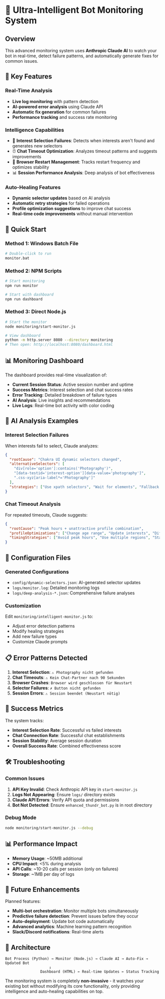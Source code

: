 # 🤖 Ultra-Intelligent Bot Monitoring System

## Overview
This advanced monitoring system uses **Anthropic Claude AI** to watch your bot in real-time, detect failure patterns, and automatically generate fixes for common issues.

## 🎯 Key Features

### Real-Time Analysis
- **Live log monitoring** with pattern detection
- **AI-powered error analysis** using Claude API
- **Automatic fix generation** for common failures
- **Performance tracking** and success rate monitoring

### Intelligence Capabilities
- 🎯 **Interest Selection Failures**: Detects when interests aren't found and generates new selectors
- ⏰ **Chat Timeout Optimization**: Analyzes timeout patterns and suggests improvements  
- 🔄 **Browser Restart Management**: Tracks restart frequency and optimizes stability
- 📊 **Session Performance Analysis**: Deep analysis of bot effectiveness

### Auto-Healing Features
- **Dynamic selector updates** based on AI analysis
- **Automatic retry strategies** for failed operations
- **Profile optimization suggestions** to improve chat success
- **Real-time code improvements** without manual intervention

## 🚀 Quick Start

### Method 1: Windows Batch File
```bash
# Double-click to run
monitor.bat
```

### Method 2: NPM Scripts
```bash
# Start monitoring
npm run monitor

# Start with dashboard
npm run dashboard
```

### Method 3: Direct Node.js
```bash
# Start the monitor
node monitoring/start-monitor.js

# View dashboard
python -m http.server 8080 --directory monitoring
# Then open: http://localhost:8080/dashboard.html
```

## 📊 Monitoring Dashboard

The dashboard provides real-time visualization of:

- **Current Session Status**: Active session number and uptime
- **Success Metrics**: Interest selection and chat success rates
- **Error Tracking**: Detailed breakdown of failure types
- **AI Analysis**: Live insights and recommendations
- **Live Logs**: Real-time bot activity with color coding

## 🧠 AI Analysis Examples

### Interest Selection Failures
When interests fail to select, Claude analyzes:
```json
{
  "rootCause": "Chakra UI dynamic selectors changed",
  "alternativeSelectors": [
    "div[role='option']:contains('Photography')",
    "[data-testid='interest-option'][data-value='photography']",
    ".css-xyz[aria-label*='Photography']"
  ],
  "strategies": ["Use xpath selectors", "Wait for elements", "Fallback methods"]
}
```

### Chat Timeout Analysis
For repeated timeouts, Claude suggests:
```json
{
  "rootCause": "Peak hours + unattractive profile combination",
  "profileOptimizations": ["Change age range", "Update interests", "Different gender"],
  "timingStrategies": ["Avoid peak hours", "Use multiple regions", "Stagger sessions"]
}
```

## 🔧 Configuration Files

### Generated Configurations
- `config/dynamic-selectors.json`: AI-generated selector updates
- `logs/monitor.log`: Detailed monitoring logs
- `logs/deep-analysis-*.json`: Comprehensive failure analyses

### Customization
Edit `monitoring/intelligent-monitor.js` to:
- Adjust error detection patterns
- Modify healing strategies
- Add new failure types
- Customize Claude prompts

## 📋 Error Patterns Detected

1. **Interest Selection**: `⚠ Photography nicht gefunden`
2. **Chat Timeouts**: `⚠ Kein Chat-Partner nach 90 Sekunden`
3. **Browser Crashes**: `Browser wird geschlossen für Neustart`
4. **Selector Failures**: `✗ Button nicht gefunden`
5. **Session Errors**: `⚠️ Session beendet (Neustart nötig)`

## 🎯 Success Metrics

The system tracks:
- **Interest Selection Rate**: Successful vs failed interests
- **Chat Connection Rate**: Successful chat establishments
- **Session Stability**: Average session duration
- **Overall Success Rate**: Combined effectiveness score

## 🛠️ Troubleshooting

### Common Issues
1. **API Key Invalid**: Check Anthropic API key in `start-monitor.js`
2. **Logs Not Appearing**: Ensure `logs/` directory exists
3. **Claude API Errors**: Verify API quota and permissions
4. **Bot Not Detected**: Ensure `enhanced_thundr_bot.py` is in root directory

### Debug Mode
```bash
node monitoring/start-monitor.js --debug
```

## 📊 Performance Impact

- **Memory Usage**: ~50MB additional
- **CPU Impact**: <5% during analysis
- **API Calls**: ~10-20 calls per session (only on failures)
- **Storage**: ~1MB per day of logs

## 🔮 Future Enhancements

Planned features:
- **Multi-bot orchestration**: Monitor multiple bots simultaneously
- **Predictive failure detection**: Prevent issues before they occur
- **Auto-deployment**: Update bot code automatically
- **Advanced analytics**: Machine learning pattern recognition
- **Slack/Discord notifications**: Real-time alerts

## 🎯 Architecture

```
Bot Process (Python) → Monitor (Node.js) → Claude AI → Auto-Fix → Updated Bot
                    ↓
                Dashboard (HTML) ← Real-time Updates ← Status Tracking
```

The monitoring system is completely **non-invasive** - it watches your existing bot without modifying its core functionality, only providing intelligence and auto-healing capabilities on top. 